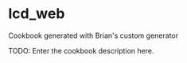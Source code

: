 # lcd_web
Cookbook generated with Brian's custom generator

TODO: Enter the cookbook description here.
